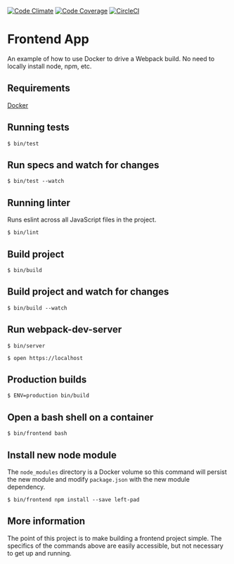[![Code Climate](https://codeclimate.com/github/spadin/frontendapp/badges/gpa.svg)](https://codeclimate.com/github/spadin/frontendapp)
[![Code Coverage](https://codeclimate.com/github/spadin/frontendapp/badges/coverage.svg)](https://codeclimate.com/github/spadin/frontendapp)
[![CircleCI](https://circleci.com/gh/spadin/frontendapp/tree/master.svg?style=shield&circle-token=a3e71e5344d38da268fef3762da1149158a368c2)](https://circleci.com/gh/spadin/frontendapp/tree/master)

# Frontend App

An example of how to use Docker to drive a Webpack build. No need to locally
install node, npm, etc.

## Requirements

[Docker][1]

## Running tests

```
$ bin/test
```

## Run specs and watch for changes

```
$ bin/test --watch
```

## Running linter

Runs eslint across all JavaScript files in the project.

```
$ bin/lint
```

## Build project

```
$ bin/build
```

## Build project and watch for changes

```
$ bin/build --watch
```

## Run webpack-dev-server

```
$ bin/server
```

```
$ open https://localhost
```

## Production builds

```
$ ENV=production bin/build
```

## Open a bash shell on a container

```
$ bin/frontend bash
```

## Install new node module

The `node_modules` directory is a Docker volume so this command will persist the new module and modify `package.json` with the new module dependency.

```
$ bin/frontend npm install --save left-pad
```

## More information

The point of this project is to make building a frontend project simple. The
specifics of the commands above are easily accessible, but not necessary to get
up and running.

[1]: https://docker.com/getdocker

